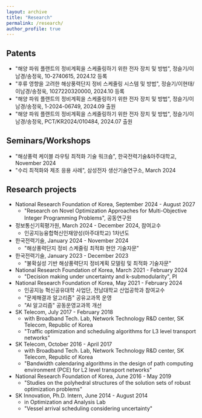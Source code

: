 ```yaml
---
layout: archive
title: "Research"
permalink: /research/
author_profile: true
---
```


## **Patents**
- "해양 파워 플랜트의 정비계획을 스케줄링하기 위한 전자 장치 및 방법", 정슬기/이남경/송정욱, 10-2740615, 2024.12 등록
- "후류 영향을 고려한 해상풍력단지 정비 스케줄링 시스템 및 방법", 정슬기/이현태/이남경/송정욱, 1027220320000, 2024.10 등록
- "해양 파워 플랜트의 정비계획을 스케줄링하기 위한 전자 장치 및 방법", 정슬기/이남경/송정욱, 1-2024-06749, 2024.09 출원
- "해양 파워 플랜트의 정비계획을 스케줄링하기 위한 전자 장치 및 방법", 정슬기/이남경/송정욱, PCT/KR2024/010484, 2024.07 출원


## **Seminars/Workshops**
- "해상풍력 케이블 라우팅 최적화 기술 워크숍", 한국전력기술&아주대학교, November 2024
- "수리 최적화와 제조 응용 사례", 삼성전자 생산기술연구소, March 2024

## **Research projects**
- National Research Foundation of Korea, September 2024 - August 2027
  - "Research on Novel Optimization Approaches for Multi-Objective Integer Programming Problems", 공동연구원
- 정보통신기획평가원, March 2024 - December 2024, 참여교수
  - 인공지능융합혁신인재양성(아주대학교) 1차년도
- 한국전력기술, January 2024 - November 2024
  - "해상풍력단지 정비 스케줄링 최적화 현안 기술자문"  
- 한국전력기술, January 2023 - December 2023
  - "불확실성 기반 해상풍력단지 정비계획 모델링 및 최적화 기술자문"
- National Research Foundation of Korea, March 2021 - February 2024
  - "Decision making under uncertainty and k-submodularity", PI
- National Research Foundation of Korea, May 2021 - February 2024
  - 인공지능 혁신공유대학 사업단, 전남대학교 산업공학과 참여교수
  - "문제해결과 알고리즘" 공유교과목 운영
  - "AI 알고리즘" 공동운영교과목 개선
- SK Telecom, July 2017 - February 2018
  - with Broadband Tech. Lab, Network Technology R&D center, SK Telecom, Republic of Korea
  - "Traffic optimization and scheduling algorithms for L3 level transport networks"
- SK Telecom, October 2016 - April 2017
  - with Broadband Tech. Lab, Network Technology R&D center, SK Telecom, Republic of Korea
  - "Bandwidth calendaring algorithms in the design of path computing environment (PCE) for L2 level transport networks"
- National Research Foundation of Korea, June 2016 - May 2019
  - "Studies on the polyhedral structures of the solution sets of robust optimization problems"
- SK Innovation, Ph.D. Intern, June 2014 - August 2014
  - in Optimization and Analysis Lab
  - "Vessel arrival scheduling considering uncertainty"

